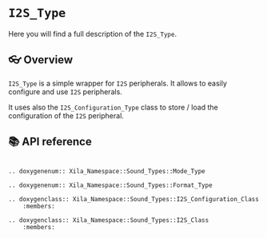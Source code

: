 # `I2S_Type`

Here you will find a full description of the `I2S_Type`.

## 👓 Overview

`I2S_Type` is a simple wrapper for `I2S` peripherals. It allows to easily configure and use `I2S` peripherals.

It uses also the `I2S_Configuration_Type` class to store / load the configuration of the `I2S` peripheral. 

## 📚 API reference

```{eval-rst}

.. doxygenenum:: Xila_Namespace::Sound_Types::Mode_Type

.. doxygenenum:: Xila_Namespace::Sound_Types::Format_Type

.. doxygenclass:: Xila_Namespace::Sound_Types::I2S_Configuration_Class
    :members:

.. doxygenclass:: Xila_Namespace::Sound_Types::I2S_Class
    :members:
```
